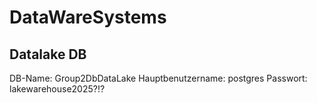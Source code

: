 # DataWareSystems

## Datalake DB
DB-Name: Group2DbDataLake
Hauptbenutzername: postgres
Passwort: lakewarehouse2025?!?
